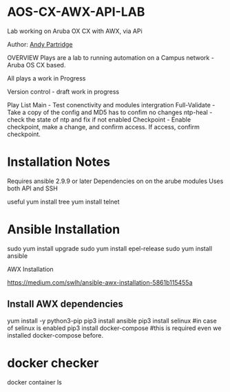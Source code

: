 # AOS-CX-AWX-API-LAB
Lab working on Aruba OX CX with AWX, via APi

Author: [Andy Partridge](mailto:andy.partridge@roctechnologies.com)


OVERVIEW
Plays are a lab to running automation on a Campus network - Aruba OS CX based.

All plays a work in Progress

Version control - draft work in progress

Play List
Main - Test conenctivity and modules intergration
Full-Validate - Take a copy of the config and MD5 has to confim no changes
ntp-heal - check the state of ntp and fix if not enabled
Checkpoint - Enable checkpoint, make a change, and confirm access. If access, confirm checkpoint.





Installation Notes
==================

Requires ansible 2.9.9 or later
Dependencies on on the arube modules
Uses both API and SSH

useful
yum install tree
yum install telnet



Ansible Installation
====================

sudo yum install upgrade
sudo yum install epel-release
sudo yum install ansible

AWX Installation

https://medium.com/swlh/ansible-awx-installation-5861b115455a

## Install AWX dependencies
yum install -y python3-pip
pip3 install ansible
pip3 install selinux #in case of selinux is enabled
pip3 install docker-compose #this is required even we installed docker-compose before.

# docker checker
docker container ls

